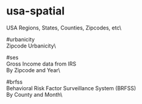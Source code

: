 # usa-spatial
USA Regions, States, Counties, Zipcodes, etc\

#urbanicity\
Zipcode Urbanicity\

#ses\
Gross Income data from IRS\
By Zipcode and Year\

#brfss\
Behavioral Risk Factor Surveillance System (BRFSS)\
By County and Month\


